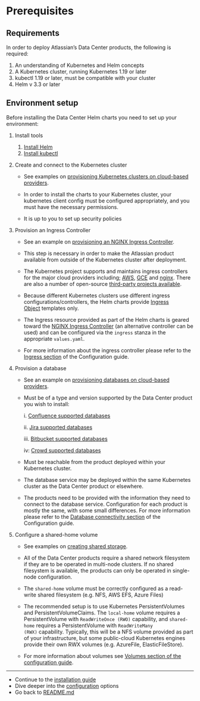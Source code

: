 # Prerequisites 
## Requirements 

In order to deploy Atlassian’s Data Center products, the following is required:
1. An understanding of Kubernetes and Helm concepts
2. A Kubernetes cluster, running Kubernetes 1.19 or later
3. kubectl 1.19 or later, must be compatible with your cluster
4. Helm v 3.3 or later

## Environment setup 

Before installing the Data Center Helm charts you need to set up your environment:

1. Install tools 
   1. [Install Helm](https://helm.sh/docs/intro/install/)
   2. [Install kubectl](https://kubernetes.io/docs/tasks/tools/)
   
2. Create and connect to the Kubernetes cluster
   * See examples on [provisioning Kubernetes clusters on cloud-based providers](examples/cluster/CLOUD_PROVIDERS.md).
   * In order to install the charts to your Kubernetes cluster, your kubernetes client config must be configured appropriately, and you must have the necessary permissions.

   * It is up to you to set up security policies
   
3. Provision an Ingress Controller

   * See an example on [provisioning an NGINX Ingress Controller](examples/ingress/CONTROLLERS.md).
   * This step is necessary in order to make the Atlassian product available from outside of the Kubernetes cluster after deployment. 
   * The Kubernetes project supports and maintains ingress controllers for the major cloud providers including; [AWS](https://github.com/kubernetes-sigs/aws-load-balancer-controller#readme), [GCE](https://github.com/kubernetes/ingress-gce/blob/master/README.md#readme) and [nginx](https://github.com/kubernetes/ingress-nginx/blob/master/README.md#readme). There are also a number of open-source [third-party projects available](https://kubernetes.io/docs/concepts/services-networking/ingress-controllers/).

   * Because different Kubernetes clusters use different ingress configurations/controllers, the Helm charts provide [Ingress Object](https://kubernetes.io/docs/concepts/services-networking/ingress/) templates only.

   * The Ingress resource provided as part of the Helm charts is geared toward the [NGINX Ingress Controller](https://kubernetes.github.io/ingress-nginx/) (an alternative controller can be used) and can be configured via the `ingress` stanza in the appropriate `values.yaml`. 

   * For more information about the ingress controller please refer to the [Ingress section](CONFIGURATION.md#Ingress) of the Configuration guide.

4. Provision a database

   * See an example on [provisioning databases on cloud-based providers](examples/database/CLOUD_PROVIDERS.md).

   * Must be of a type and version supported by the Data Center product you wish to install:

      i. [Confluence supported databases](https://confluence.atlassian.com/doc/supported-platforms-207488198.html#SupportedPlatforms-Databases)
      
      ii. [Jira supported databases](https://confluence.atlassian.com/adminjiraserver/supported-platforms-938846830.html#Supportedplatforms-Databases)
      
      iii. [Bitbucket supported databases](https://confluence.atlassian.com/bitbucketserver/supported-platforms-776640981.html#Supportedplatforms-databasesDatabases)
   
      iv: [Crowd supported databases](https://confluence.atlassian.com/crowd/supported-platforms-191851.html#SupportedPlatforms-Databases)

   * Must be reachable from the product deployed within your Kubernetes cluster. 

   * The database service may be deployed within the same Kubernetes cluster as the Data Center product or elsewhere.

   * The products need to be provided with the information they need to connect to the database service. Configuration for each product is mostly the same, with some small differences. For more information please refer to the [Database connectivity section](CONFIGURATION.md#database-connectivity) of the Configuration guide.

5. Configure a shared-home volume

   * See examples on [creating shared storage](examples/storage/STORAGE.md).
   * All of the Data Center products require a shared network filesystem if they are to be operated in multi-node clusters. If no shared filesystem is available, the products can only be operated in single-node configuration.

   * The `shared-home` volume must be correctly configured as a read-write shared filesystem (e.g. NFS, AWS EFS, Azure Files)

   * The recommended setup is to use Kubernetes PersistentVolumes and PersistentVolumeClaims. The `local-home` volume requires a PersistentVolume with `ReadWriteOnce (RWO)` capability, and `shared-home` requires a PersistentVolume with `ReadWriteMany (RWX)` capability. Typically, this will be a NFS volume provided as part of your infrastructure, but some public-cloud Kubernetes engines provide their own RWX volumes (e.g. AzureFile, ElasticFileStore). 

   * For more information about volumes see [Volumes section of the configuration guide](CONFIGURATION.md#Volumes). 
  

***
* Continue to the [installation guide](INSTALLATION.md)
* Dive deeper into the [configuration](CONFIGURATION.md) options
* Go back to [README.md](../README.md)
